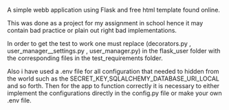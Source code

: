 A simple webb application using Flask and free html template found online. 

This was done as a project for my assignment in school hence it may contain bad practice or plain out right bad implementations.


In order to get the test to work one must replace (decorators.py , user_manager__settings.py , user_manager.py)
in the flask_user folder with the corresponding files in the test_requirements folder.

Also i have used a .env file for all configuration that needed to hidden from the world such as the SECRET_KEY,SQLALCHEMY_DATABASE_URI_LOCAL and so forth. Then for the app to function correctly it is necessary to either implement the configurations directly in the config.py file or make your own .env file.